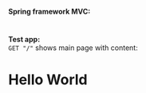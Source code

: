 **Spring framework MVC:**<br />

#
**Test app:**<br />
`GET "/"` shows main page with content: <h1>Hello World</h1><br />